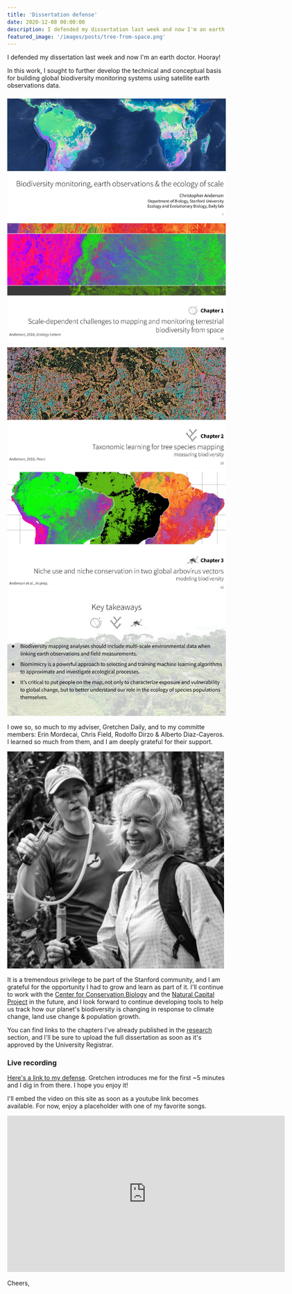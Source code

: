 ```yaml
---
title: 'Dissertation defense'
date: 2020-12-08 00:00:00
description: I defended my dissertation last week and now I'm an earth doctor.
featured_image: '/images/posts/tree-from-space.png'
---
```


I defended my dissertation last week and now I'm an earth doctor. Hooray!

In this work, I sought to further develop the technical and conceptual basis for building global biodiversity monitoring systems using satellite earth observations data.

<div class="gallery" data-columns="1">
    <img src="/images/posts/diss-intro.jpg">
	<img src="/images/posts/diss-ch1.jpg">
    <img src="/images/posts/diss-ch2.jpg">
    <img src="/images/posts/diss-ch3.jpg">
    <img src="/images/posts/diss-conclusions.jpg">
</div>

I owe so, so much to my adviser, Gretchen Daily, and to my committe members: Erin Mordecai, Chris Field, Rodolfo Dirzo & Alberto Diaz-Cayeros. I learned so much from them, and I am deeply grateful for their support.

<img src="/images/posts/diss-advisers.png">

It is a tremendous privilege to be part of the Stanford community, and I am grateful for the opportunity I had to grow and learn as part of it. I'll continue to work with the [Center for Conservation Biology](https://ccb.stanford.edu) and the [Natural Capital Project](https://naturalcapitalproject.stanford.edu/) in the future, and I look forward to continue developing tools to help us track how our planet's biodiversity is changing in response to climate change, land use change & population growth.

You can find links to the chapters I've already published in the [research](/project/research) section, and I'll be sure to upload the full dissertation as soon as it's approved by the University Registrar.

### Live recording

[Here's a link to my defense](https://stanford.zoom.us/rec/play/XQ-JRYtEOu1TWIMki-HNWAGCrnnt4m_AxOtO4SUdiXXGQRJmvK6A0dGeXv0KX7x1Md9Zhorwl0rSBqOA.fiPN2JZhCvZ4zadt?continueMode=true). Gretchen introduces me for the first ~5 minutes and I dig in from there. I hope you enjoy it!

I'll embed the video on this site as soon as a youtube link becomes available. For now, enjoy a placeholder with one of my favorite songs.

<iframe src="https://www.youtube.com/embed/pIOM8mCS1fk" width="640" height="360" frameborder="0" webkitallowfullscreen mozallowfullscreen allowfullscreen></iframe>

Cheers,
